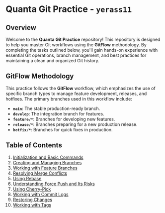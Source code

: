 # Quanta Git Practice - `yerass11`

## Overview

Welcome to the **Quanta Git Practice** repository! This repository is designed to help you master Git workflows using the **GitFlow** methodology. By completing the tasks outlined below, you'll gain hands-on experience with essential Git operations, branch management, and best practices for maintaining a clean and organized Git history.

## GitFlow Methodology

This practice follows the **GitFlow** workflow, which emphasizes the use of specific branch types to manage feature development, releases, and hotfixes. The primary branches used in this workflow include:

- **`main`**: The stable production-ready branch.
- **`develop`**: The integration branch for features.
- **`feature/*`**: Branches for developing new features.
- **`release/*`**: Branches preparing for a new production release.
- **`hotfix/*`**: Branches for quick fixes in production.

## Table of Contents

1. [Initialization and Basic Commands](#1-initialization-and-basic-commands)
2. [Creating and Managing Branches](#2-creating-and-managing-branches)
3. [Working with Feature Branches](#3-working-with-feature-branches)
4. [Resolving Merge Conflicts](#4-resolving-merge-conflicts)
5. [Using Rebase](#5-using-rebase)
6. [Understanding Force Push and Its Risks](#6-understanding-force-push-and-its-risks)
7. [Using Cherry-Pick](#7-using-cherry-pick)
8. [Working with Commit Logs](#8-working-with-commit-logs)
9. [Restoring Changes](#9-restoring-changes)
10. [Working with Tags](#10-working-with-tags)

